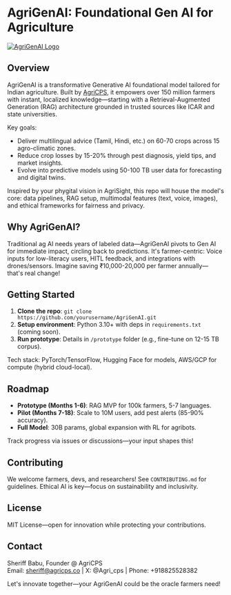 # AgriGenAI: Foundational Gen AI for Agriculture

[![AgriGenAI Logo](assets/optimized-agrigenai-logo.png)](https://github.com/Karkodan/AgriGenAI/blob/Karkodan-assets/optimized-agrigenai-logo.png) <!-- Add a simple ag-themed image later for visual pop -->

## Overview
AgriGenAI is a transformative Generative AI foundational model tailored for Indian agriculture. Built by [AgriCPS](https://www.agricps.co), it empowers over 150 million farmers with instant, localized knowledge—starting with a Retrieval-Augmented Generation (RAG) architecture grounded in trusted sources like ICAR and state universities. 

Key goals:
- Deliver multilingual advice (Tamil, Hindi, etc.) on 60-70 crops across 15 agro-climatic zones.
- Reduce crop losses by 15-20% through pest diagnosis, yield tips, and market insights.
- Evolve into predictive models using 50-100 TB user data for forecasting and digital twins.

Inspired by your phygital vision in AgriSight, this repo will house the model's core: data pipelines, RAG setup, multimodal features (text, voice, images), and ethical frameworks for fairness and privacy.

## Why AgriGenAI?
Traditional ag AI needs years of labeled data—AgriGenAI pivots to Gen AI for immediate impact, circling back to predictions. It's farmer-centric: Voice inputs for low-literacy users, HITL feedback, and integrations with drones/sensors. Imagine saving ₹10,000-20,000 per farmer annually— that's real change!

## Getting Started
1. **Clone the repo**: `git clone https://github.com/yourusername/AgriGenAI.git`
2. **Setup environment**: Python 3.10+ with deps in `requirements.txt` (coming soon).
3. **Run prototype**: Details in `/prototype` folder (e.g., fine-tune on 12-15 TB corpus).

Tech stack: PyTorch/TensorFlow, Hugging Face for models, AWS/GCP for compute (hybrid cloud-local).

## Roadmap
- **Prototype (Months 1-6)**: RAG MVP for 100k farmers, 5-7 languages.
- **Pilot (Months 7-18)**: Scale to 10M users, add pest alerts (85-90% accuracy).
- **Full Model**: 30B params, global expansion with RL for agribots.

Track progress via issues or discussions—your input shapes this!

## Contributing
We welcome farmers, devs, and researchers! See `CONTRIBUTING.md` for guidelines. Ethical AI is key—focus on sustainability and inclusivity.

## License
MIT License—open for innovation while protecting your contributions.

## Contact
Sheriff Babu, Founder @ AgriCPS  
Email: sheriff@agricps.co | X: @Agri_cps | Phone: +918825528382

Let's innovate together—your AgriGenAI could be the oracle farmers need!
